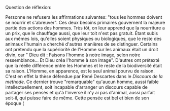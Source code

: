 Question de réflexion: 

Personne ne refusera les affirmations suivantes: "tous les hommes doivent se nourrir et s'abreuver". Ces deux besoins primaires gouvernent la majeure partie des actions des hommes. Très tôt, on leur apprend que la nourriture a un prix, que le chauffage aussi, que leur toit n'est pas gratuit. Étant subis aux mêmes lois, qu'elles soient physiques ou biologiques, que le reste des animaux l'humain a cherché d'autres manières de se distinguer. Certains ont prétendu que la supériorité de l'Homme sur les animaux était un droit divin, car " Dieu dit : Faisons l'homme à notre image, selon notre ressemblance... Et Dieu créa l'homme à son image". D'autres ont prétexté que la réelle différence entre les Hommes et le reste de la biodiversité était sa raison. L'Homme, en apparence, est le seul animal pourvu de raison. C'est en effet la thèse défendue par René Descartes dans le *Discours de la méthode*. Ce dernier trouve "remarquable" qu'aucun homme, aussi faible intellectuellement, soit incapable d'arranger un discours capable de partager ses pensés et qu'à l'inverse il n'y ai pas d'animal, aussi parfait soit-il, qui puisse faire de même. Cette pensée est bel et bien de son époque (
<!--stackedit_data:
eyJoaXN0b3J5IjpbLTg3MzQ0NTM3N119
-->